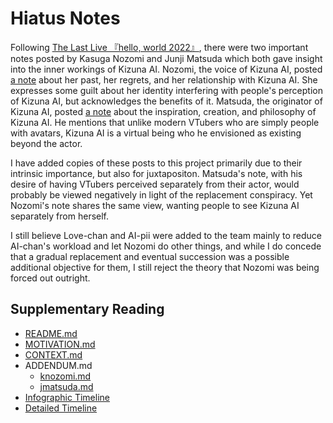 # Hiatus Notes

Following [The Last Live 『hello, world 2022』](https://youtu.be/GTa2HxIsBPM?t=4216), there were two important notes posted by Kasuga Nozomi and Junji Matsuda which both gave insight into the inner workings of Kizuna AI. Nozomi, the voice of Kizuna AI, posted [a note](https://github.com/Krazete/ailog/blob/master/knozomi.md) about her past, her regrets, and her relationship with Kizuna AI. She expresses some guilt about her identity interfering with people's perception of Kizuna AI, but acknowledges the benefits of it. Matsuda, the originator of Kizuna AI, posted [a note](https://github.com/Krazete/ailog/blob/master/jmatsuda.md) about the inspiration, creation, and philosophy of Kizuna AI. He mentions that unlike modern VTubers who are simply people with avatars, Kizuna AI is a virtual being who he envisioned as existing beyond the actor.

I have added copies of these posts to this project primarily due to their intrinsic importance, but also for juxtapositon. Matsuda's note, with his desire of having VTubers perceived separately from their actor, would probably be viewed negatively in light of the replacement conspiracy. Yet Nozomi's note shares the same view, wanting people to see Kizuna AI separately from herself.

I still believe Love-chan and AI-pii were added to the team mainly to reduce AI-chan's workload and let Nozomi do other things, and while I do concede that a gradual replacement and eventual succession was a possible additional objective for them, I still reject the theory that Nozomi was being forced out outright.

## Supplementary Reading

* [README.md](https://github.com/Krazete/ailog/blob/master/README.md)
* [MOTIVATION.md](https://github.com/Krazete/ailog/blob/master/MOTIVATION.md)
* [CONTEXT.md](https://github.com/Krazete/ailog/blob/master/CONTEXT.md)
* ADDENDUM.md
  * [knozomi.md](https://github.com/Krazete/ailog/blob/master/knozomi.md)
  * [jmatsuda.md](https://github.com/Krazete/ailog/blob/master/jmatsuda.md)
* [Infographic Timeline](https://twitter.com/kizunaaiss/status/1327967483932725251)
* [Detailed Timeline](https://docs.google.com/document/d/1wFML_LXAbKEIuRu42vN_GW7hIqqPU4DDfQALbvCv4FI)

